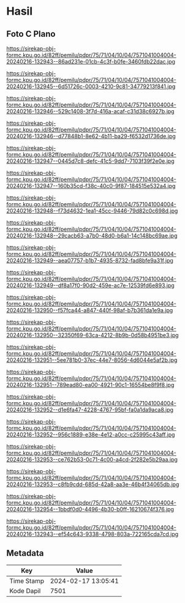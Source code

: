# Hasil

## Foto C Plano

https://sirekap-obj-formc.kpu.go.id/82ff/pemilu/pdpr/75/71/04/10/04/7571041004004-20240216-132943--86ad231e-01cb-4c3f-b0fe-3460fdb22dac.jpg

https://sirekap-obj-formc.kpu.go.id/82ff/pemilu/pdpr/75/71/04/10/04/7571041004004-20240216-132945--6d51726c-0003-4210-9c81-34779213f841.jpg

https://sirekap-obj-formc.kpu.go.id/82ff/pemilu/pdpr/75/71/04/10/04/7571041004004-20240216-132946--529c1408-3f7d-416a-acaf-c31d38c6927b.jpg

https://sirekap-obj-formc.kpu.go.id/82ff/pemilu/pdpr/75/71/04/10/04/7571041004004-20240216-132946--d77848b1-8e62-4b11-ba29-f6532d1736de.jpg

https://sirekap-obj-formc.kpu.go.id/82ff/pemilu/pdpr/75/71/04/10/04/7571041004004-20240216-132947--0445d7c8-defc-41c5-9dd7-7103f39f2e0e.jpg

https://sirekap-obj-formc.kpu.go.id/82ff/pemilu/pdpr/75/71/04/10/04/7571041004004-20240216-132947--160b35cd-f38c-40c0-9f87-184515e532a4.jpg

https://sirekap-obj-formc.kpu.go.id/82ff/pemilu/pdpr/75/71/04/10/04/7571041004004-20240216-132948--f73d4632-1ea1-45cc-9446-79d82c0c698d.jpg

https://sirekap-obj-formc.kpu.go.id/82ff/pemilu/pdpr/75/71/04/10/04/7571041004004-20240216-132948--29cacb63-a7b0-48d0-b6a1-14c148bc69ae.jpg

https://sirekap-obj-formc.kpu.go.id/82ff/pemilu/pdpr/75/71/04/10/04/7571041004004-20240216-132949--aea07757-b1b7-4935-8732-fad8bfe9a31f.jpg

https://sirekap-obj-formc.kpu.go.id/82ff/pemilu/pdpr/75/71/04/10/04/7571041004004-20240216-132949--df8a17f0-90d2-459e-ac7e-12539fd6e893.jpg

https://sirekap-obj-formc.kpu.go.id/82ff/pemilu/pdpr/75/71/04/10/04/7571041004004-20240216-132950--f57fca44-a847-440f-98af-b7b361da1e9a.jpg

https://sirekap-obj-formc.kpu.go.id/82ff/pemilu/pdpr/75/71/04/10/04/7571041004004-20240216-132950--32350f69-63ca-4212-8b9b-0d58b4951be3.jpg

https://sirekap-obj-formc.kpu.go.id/82ff/pemilu/pdpr/75/71/04/10/04/7571041004004-20240216-132951--5ee781b0-37ec-44e7-8056-4d6044e5af2b.jpg

https://sirekap-obj-formc.kpu.go.id/82ff/pemilu/pdpr/75/71/04/10/04/7571041004004-20240216-132951--789ead80-ea00-4921-90c1-16554be8f9f8.jpg

https://sirekap-obj-formc.kpu.go.id/82ff/pemilu/pdpr/75/71/04/10/04/7571041004004-20240216-132952--d1e6fa47-4228-4767-95bf-fa0a1da9aca8.jpg

https://sirekap-obj-formc.kpu.go.id/82ff/pemilu/pdpr/75/71/04/10/04/7571041004004-20240216-132952--956c1889-e38e-4e12-a0cc-c25995c43aff.jpg

https://sirekap-obj-formc.kpu.go.id/82ff/pemilu/pdpr/75/71/04/10/04/7571041004004-20240216-132953--ce762b53-0c71-4c00-a4cd-2f282e5b29aa.jpg

https://sirekap-obj-formc.kpu.go.id/82ff/pemilu/pdpr/75/71/04/10/04/7571041004004-20240216-132953--c8fb9cdd-685d-42a8-aa3e-46b4f34065db.jpg

https://sirekap-obj-formc.kpu.go.id/82ff/pemilu/pdpr/75/71/04/10/04/7571041004004-20240216-132954--1bbdf0d0-4496-4b30-b0ff-16210674f376.jpg

https://sirekap-obj-formc.kpu.go.id/82ff/pemilu/pdpr/75/71/04/10/04/7571041004004-20240216-132943--ef54c643-9338-4798-803a-722165cda7cd.jpg


## Metadata

| Key        | Value               |
| ---------- | ------------------- |
| Time Stamp | 2024-02-17 13:05:41 |
| Kode Dapil | 7501                |



